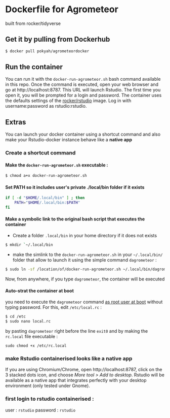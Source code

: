 # Dockerfile for Agrometeor

built from rocker/tidyverse

## Get it by pulling from Dockerhub

```bash
$ docker pull pokyah/agrometeordocker
```

## Run the container 

You can run it with the `docker-run-agrometeor.sh` bash command available in this repo. Once the command is executed, open your web browser and go at http://localhost:8787. This URL will launch Rstudio. The first time you open it, you will be prompted for a login and password. The container uses the defaults settings of the [rocker/rstudio](https://hub.docker.com/r/rocker/rstudio/) image. Log in with username:password as rstudio:rstudio.

## Extras 

You can launch your docker container using a shortcut command and also make your Rstudio-docker instance behave like a __native app__ 

### Create a shortcut command

#### Make the `docker-run-agrometeor.sh` executable :

```bash
$ chmod a+x docker-run-agrometeor.sh
```

#### Set PATH so it includes user's private ./local/bin folder if it exists

```bash
if [ -d "$HOME/.local/bin" ] ; then
    PATH="$HOME/.local/bin:$PATH"
fi
```

#### Make a symbolic link to the original bash script that executes the container

* Create a folder `.local/bin` in your home directory if it does not exists

```bash
$ mkdir `~/.local/bin
```

* make the simlink to the `docker-run-agrometeor.sh` in your `~/.local/bin/` folder that allow to launch it using the simple command `dagrometeor` :

```bash
$ sudo ln -sf /location/of/docker-run-agrometeor.sh ~/.local/bin/dagrometeor
```

Now, from anywhere, if you type `dagrometeor`, the container will be executed

#### Auto-strat the container at boot

you need to execute the `dagrometeor` command [as root user at boot](https://askubuntu.com/questions/956237/run-terminal-sudo-command-at-startup) without typing password. For this, edit `/etc/local.rc` :


```bash
$ cd /etc
$ sudo nano local.rc
```

by pasting `dagrometeor` right before the line `exit0` and by making the `rc.local` file executable : 

`sudo chmod +x /etc/rc.local`


### make Rstudio containerised looks like a native app

If you are using Chromium/Chrome, open http://localhost:8787, click on the 3 stacked dots icon, and choose *More tool > Add to desktop*. Rstudio will be available as a native app that integrates perfectly with your desktop environment (only tested under Gnome).

### first login to rstudio containerised : 

user : `rstudio`
password : `rstudio`




